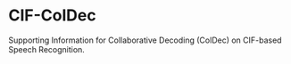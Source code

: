 # CIF-ColDec
Supporting Information for Collaborative Decoding (ColDec) on CIF-based Speech Recognition.
